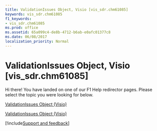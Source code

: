 ```yaml
---
title: ValidationIssues Object, Visio [vis_sdr.chm61085]
keywords: vis_sdr.chm61085
f1_keywords:
- vis_sdr.chm61085
ms.prod: office
ms.assetid: 65a099c4-de8b-4712-b6ab-e0afc01377c8
ms.date: 06/08/2017
localization_priority: Normal
---
```



# ValidationIssues Object, Visio [vis_sdr.chm61085]

Hi there! You have landed on one of our F1 Help redirector pages. Please select the topic you were looking for below.

[ValidationIssues Object (Visio)](https://msdn.microsoft.com/library/45e02576-fbbf-88ce-56ee-768ab59657a3.aspx)

[ValidationIssues Object (Visio)](https://msdn.microsoft.com/library/13362aa2-7e09-14ed-8aa9-bf2a93edf302%28Office.15%29.aspx)

[!include[Support and feedback](~/includes/feedback-boilerplate.md)]